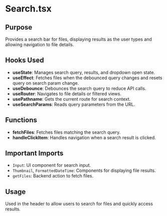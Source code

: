 # Search.tsx

## Purpose
Provides a search bar for files, displaying results as the user types and allowing navigation to file details.

## Hooks Used
- **useState**: Manages search query, results, and dropdown open state.
- **useEffect**: Fetches files when the debounced query changes and resets query on search param change.
- **useDebounce**: Debounces the search query to reduce API calls.
- **useRouter**: Navigates to file details or filtered views.
- **usePathname**: Gets the current route for search context.
- **useSearchParams**: Reads query parameters from the URL.

## Functions
- **fetchFiles**: Fetches files matching the search query.
- **handleClickItem**: Handles navigation when a search result is clicked.

## Important Imports
- `Input`: UI component for search input.
- `Thumbnail`, `FormattedDateTime`: Components for displaying file results.
- `getFiles`: Backend action to fetch files.

## Usage
Used in the header to allow users to search for files and quickly access results.
